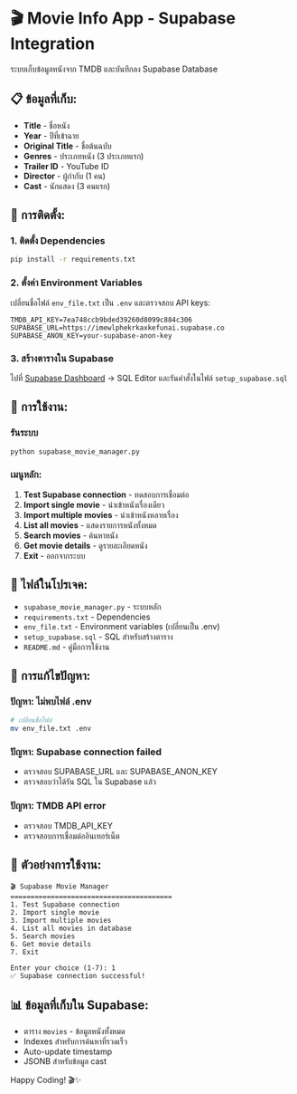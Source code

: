# 🎬 Movie Info App - Supabase Integration

ระบบเก็บข้อมูลหนังจาก TMDB และบันทึกลง Supabase Database

## 📋 ข้อมูลที่เก็บ:
- **Title** - ชื่อหนัง
- **Year** - ปีที่เข้าฉาย  
- **Original Title** - ชื่อต้นฉบับ
- **Genres** - ประเภทหนัง (3 ประเภทแรก)
- **Trailer ID** - YouTube ID
- **Director** - ผู้กำกับ (1 คน)
- **Cast** - นักแสดง (3 คนแรก)

## 🚀 การติดตั้ง:

### 1. ติดตั้ง Dependencies
```bash
pip install -r requirements.txt
```

### 2. ตั้งค่า Environment Variables
เปลี่ยนชื่อไฟล์ `env_file.txt` เป็น `.env` และตรวจสอบ API keys:
```
TMDB_API_KEY=7ea748ccb9bded39260d8099c884c306
SUPABASE_URL=https://imewlphekrkaxkefunai.supabase.co
SUPABASE_ANON_KEY=your-supabase-anon-key
```

### 3. สร้างตารางใน Supabase
ไปที่ [Supabase Dashboard](https://supabase.com/dashboard/project/imewlphekrkaxkefunai) → SQL Editor และรันคำสั่งในไฟล์ `setup_supabase.sql`

## 🎯 การใช้งาน:

### รันระบบ
```bash
python supabase_movie_manager.py
```

### เมนูหลัก:
1. **Test Supabase connection** - ทดสอบการเชื่อมต่อ
2. **Import single movie** - นำเข้าหนังเรื่องเดียว
3. **Import multiple movies** - นำเข้าหนังหลายเรื่อง
4. **List all movies** - แสดงรายการหนังทั้งหมด
5. **Search movies** - ค้นหาหนัง
6. **Get movie details** - ดูรายละเอียดหนัง
7. **Exit** - ออกจากระบบ

## 📁 ไฟล์ในโปรเจค:
- `supabase_movie_manager.py` - ระบบหลัก
- `requirements.txt` - Dependencies
- `env_file.txt` - Environment variables (เปลี่ยนเป็น .env)
- `setup_supabase.sql` - SQL สำหรับสร้างตาราง
- `README.md` - คู่มือการใช้งาน

## 🔧 การแก้ไขปัญหา:

### ปัญหา: ไม่พบไฟล์ .env
```bash
# เปลี่ยนชื่อไฟล์
mv env_file.txt .env
```

### ปัญหา: Supabase connection failed
- ตรวจสอบ SUPABASE_URL และ SUPABASE_ANON_KEY
- ตรวจสอบว่าได้รัน SQL ใน Supabase แล้ว

### ปัญหา: TMDB API error
- ตรวจสอบ TMDB_API_KEY
- ตรวจสอบการเชื่อมต่ออินเทอร์เน็ต

## 🎉 ตัวอย่างการใช้งาน:

```
🎬 Supabase Movie Manager
========================================
1. Test Supabase connection
2. Import single movie
3. Import multiple movies
4. List all movies in database
5. Search movies
6. Get movie details
7. Exit

Enter your choice (1-7): 1
✅ Supabase connection successful!
```

## 📊 ข้อมูลที่เก็บใน Supabase:
- ตาราง `movies` - ข้อมูลหนังทั้งหมด
- Indexes สำหรับการค้นหาที่รวดเร็ว
- Auto-update timestamp
- JSONB สำหรับข้อมูล cast

Happy Coding! 🎬✨
